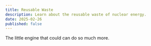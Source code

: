 ```yaml
---
title: Reusable Waste
description: Learn about the reusable waste of nuclear energy.
date: 2025-02-26
published: false
---
```


The little engine that could can do so much more.
